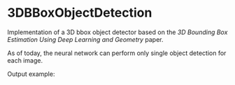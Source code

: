 # 3DBBoxObjectDetection

Implementation of a 3D bbox object detector based on the _3D Bounding Box Estimation Using Deep Learning and Geometry_ paper.

As of today, the neural network can perform only single object detection for each image.

Output example:

<p align="center">
  <img src="./out/out_example" alt="">
</p>
